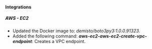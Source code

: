 
#### Integrations

##### AWS - EC2

- Updated the Docker image to: *demisto/boto3py3:1.0.0.91323*.
- Added the following command: ***aws-ec2-aws-ec2-create-vpc-endpoint***: Creates a VPC endpoint.
